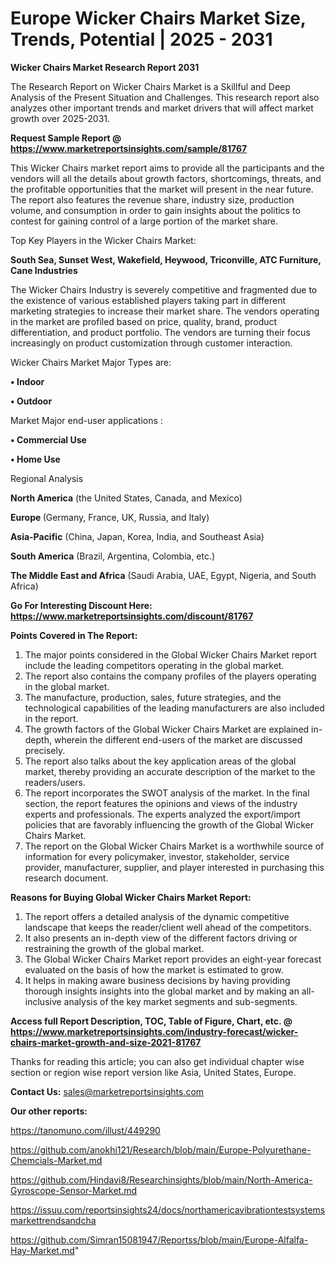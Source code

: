 # Europe Wicker Chairs Market Size, Trends, Potential | 2025 - 2031

<strong>Wicker Chairs Market Research Report 2031</strong>

The Research Report on Wicker Chairs Market is a Skillful and Deep Analysis of the Present Situation and Challenges. This research report also analyzes other important trends and market drivers that will affect market growth over 2025-2031.

<strong>Request Sample Report @ <a href=https://www.marketreportsinsights.com/sample/81767>https://www.marketreportsinsights.com/sample/81767</a></strong>

This Wicker Chairs market report aims to provide all the participants and the vendors will all the details about growth factors, shortcomings, threats, and the profitable opportunities that the market will present in the near future. The report also features the revenue share, industry size, production volume, and consumption in order to gain insights about the politics to contest for gaining control of a large portion of the market share.

Top Key Players in the Wicker Chairs Market:

<strong>South Sea, Sunset West, Wakefield, Heywood, Triconville, ATC Furniture, Cane Industries</strong>

The Wicker Chairs Industry is severely competitive and fragmented due to the existence of various established players taking part in different marketing strategies to increase their market share. The vendors operating in the market are profiled based on price, quality, brand, product differentiation, and product portfolio. The vendors are turning their focus increasingly on product customization through customer interaction.

Wicker Chairs Market Major Types are:

<strong>• Indoor

• Outdoor</strong>

Market Major end-user applications :

<strong>• Commercial Use

• Home Use</strong>

Regional Analysis

</u><strong><b>North America</b></strong> (the United States, Canada, and Mexico)

<strong><b>Europe </b></strong>(Germany, France, UK, Russia, and Italy)

<strong><b>Asia-Pacific</b></strong> (China, Japan, Korea, India, and Southeast Asia)

<strong><b>South America</b></strong> (Brazil, Argentina, Colombia, etc.)

<strong><b>The Middle East and Africa</b></strong> (Saudi Arabia, UAE, Egypt, Nigeria, and South Africa)

<strong>Go For Interesting Discount Here: <a href=https://www.marketreportsinsights.com/discount/81767>https://www.marketreportsinsights.com/discount/81767</a></strong>

<strong>Points Covered in The Report:</strong>
<ol>
  <li>The major points considered in the Global Wicker Chairs Market report include the leading competitors operating in the global market.</li>
  <li>The report also contains the company profiles of the players operating in the global market.</li>
  <li>The manufacture, production, sales, future strategies, and the technological capabilities of the leading manufacturers are also included in the report.</li>
  <li>The growth factors of the Global Wicker Chairs Market are explained in-depth, wherein the different end-users of the market are discussed precisely.</li>
  <li>The report also talks about the key application areas of the global market, thereby providing an accurate description of the market to the readers/users.</li>
  <li>The report incorporates the SWOT analysis of the market. In the final section, the report features the opinions and views of the industry experts and professionals. The experts analyzed the export/import policies that are favorably influencing the growth of the Global Wicker Chairs Market.</li>
  <li>The report on the Global Wicker Chairs Market is a worthwhile source of information for every policymaker, investor, stakeholder, service provider, manufacturer, supplier, and player interested in purchasing this research document.</li>
</ol>
<strong>Reasons for Buying Global Wicker Chairs Market Report:</strong>

<ol>
  <li>The report offers a detailed analysis of the dynamic competitive landscape that keeps the reader/client well ahead of the competitors.</li>
  <li>It also presents an in-depth view of the different factors driving or restraining the growth of the global market.</li>
  <li>The Global Wicker Chairs Market report provides an eight-year forecast evaluated on the basis of how the market is estimated to grow.</li>
  <li>It helps in making aware business decisions by having providing thorough insights insights into the global market and by making an all-inclusive analysis of the key market segments and sub-segments.</li>
</ol>
<strong>Access full Report Description, TOC, Table of Figure, Chart, etc. @ <a href=https://www.marketreportsinsights.com/industry-forecast/wicker-chairs-market-growth-and-size-2021-81767>https://www.marketreportsinsights.com/industry-forecast/wicker-chairs-market-growth-and-size-2021-81767</a></strong>


Thanks for reading this article; you can also get individual chapter wise section or region wise report version like Asia, United States, Europe.

<strong>Contact Us:</strong>
sales@marketreportsinsights.com

<strong>Our other reports:</strong>

<a href=https://tanomuno.com/illust/449290>https://tanomuno.com/illust/449290</a>

<a href=https://github.com/anokhi121/Research/blob/main/Europe-Polyurethane-Chemcials-Market.md>https://github.com/anokhi121/Research/blob/main/Europe-Polyurethane-Chemcials-Market.md</a>

<a href=https://github.com/Hindavi8/Researchinsights/blob/main/North-America-Gyroscope-Sensor-Market.md>https://github.com/Hindavi8/Researchinsights/blob/main/North-America-Gyroscope-Sensor-Market.md</a>

<a href=https://issuu.com/reportsinsights24/docs/northamericavibrationtestsystemsmarkettrendsandcha>https://issuu.com/reportsinsights24/docs/northamericavibrationtestsystemsmarkettrendsandcha</a>

<a href=https://github.com/Simran15081947/Reportss/blob/main/Europe-Alfalfa-Hay-Market.md>https://github.com/Simran15081947/Reportss/blob/main/Europe-Alfalfa-Hay-Market.md</a>"
